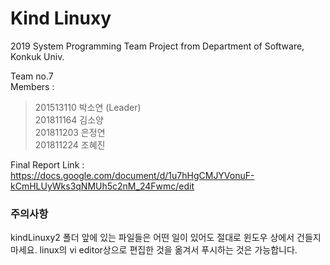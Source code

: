 # Kind Linuxy
2019 System Programming Team Project from Department of Software, Konkuk Univ.  
  
Team no.7  
Members :
>201513110 박소연 (Leader)  
>201811164 김소양  
>201811203 은정연  
>201811224 조혜진  
  
Final Report Link : https://docs.google.com/document/d/1u7hHgCMJYVonuF-kCmHLUyWks3qNMUh5c2nM_24Fwmc/edit  

### 주의사항
kindLinuxy2 폴더 앞에 있는 파일들은 어떤 일이 있어도 절대로 윈도우 상에서 건들지 마세요.
linux의 vi editor상으로 편집한 것을 옮겨서 푸시하는 것은 가능합니다.
